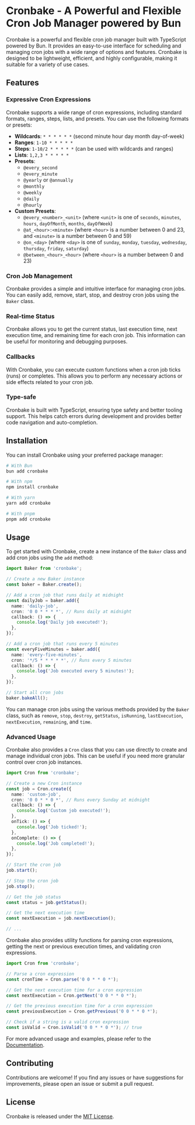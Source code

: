 # Cronbake - A Powerful and Flexible Cron Job Manager powered by Bun

Cronbake is a powerful and flexible cron job manager built with TypeScript powered by Bun. It provides an easy-to-use interface for scheduling and managing cron jobs with a wide range of options and features. Cronbake is designed to be lightweight, efficient, and highly configurable, making it suitable for a variety of use cases.

## Features

### Expressive Cron Expressions

Cronbake supports a wide range of cron expressions, including standard formats, ranges, steps, lists, and presets. You can use the following formats or presets:

- **Wildcards**: `* * * * * *` (second minute hour day month day-of-week)
- **Ranges**: `1-10 * * * * *`
- **Steps**: `1-10/2 * * * * *` (can be used with wildcards and ranges)
- **Lists**: `1,2,3 * * * * *`
- **Presets**:
  - `@every_second`
  - `@every_minute`
  - `@yearly` or `@annually`
  - `@monthly`
  - `@weekly`
  - `@daily`
  - `@hourly`
- **Custom Presets**:
  - `@every_<number>_<unit>` (where `<unit>` is one of `seconds`, `minutes`, `hours`, `dayOfMonth`, `months`, `dayOfWeek`)
  - `@at_<hour>:<minute>` (where `<hour>` is a number between 0 and 23, and `<minute>` is a number between 0 and 59)
  - `@on_<day>` (where `<day>` is one of `sunday`, `monday`, `tuesday`, `wednesday`, `thursday`, `friday`, `saturday`)
  - `@between_<hour>_<hour>` (where `<hour>` is a number between 0 and 23)

### Cron Job Management

Cronbake provides a simple and intuitive interface for managing cron jobs. You can easily add, remove, start, stop, and destroy cron jobs using the `Baker` class.

### Real-time Status

Cronbake allows you to get the current status, last execution time, next execution time, and remaining time for each cron job. This information can be useful for monitoring and debugging purposes.

### Callbacks

With Cronbake, you can execute custom functions when a cron job ticks (runs) or completes. This allows you to perform any necessary actions or side effects related to your cron job.

### Type-safe

Cronbake is built with TypeScript, ensuring type safety and better tooling support. This helps catch errors during development and provides better code navigation and auto-completion.

## Installation

You can install Cronbake using your preferred package manager:

```bash
# With Bun
bun add cronbake

# With npm
npm install cronbake

# With yarn
yarn add cronbake

# With pnpm
pnpm add cronbake
```

## Usage

To get started with Cronbake, create a new instance of the `Baker` class and add cron jobs using the `add` method:

```typescript
import Baker from 'cronbake';

// Create a new Baker instance
const baker = Baker.create();

// Add a cron job that runs daily at midnight
const dailyJob = baker.add({
  name: 'daily-job',
  cron: '0 0 * * * *', // Runs daily at midnight
  callback: () => {
    console.log('Daily job executed!');
  },
});

// Add a cron job that runs every 5 minutes
const everyFiveMinutes = baker.add({
  name: 'every-five-minutes',
  cron: '*/5 * * * * *', // Runs every 5 minutes
  callback: () => {
    console.log('Job executed every 5 minutes!');
  },
});

// Start all cron jobs
baker.bakeAll();
```

You can manage cron jobs using the various methods provided by the `Baker` class, such as `remove`, `stop`, `destroy`, `getStatus`, `isRunning`, `lastExecution`, `nextExecution`, `remaining`, and `time`.

### Advanced Usage

Cronbake also provides a `Cron` class that you can use directly to create and manage individual cron jobs. This can be useful if you need more granular control over cron job instances.

```typescript
import Cron from 'cronbake';

// Create a new Cron instance
const job = Cron.create({
  name: 'custom-job',
  cron: '0 0 * * 0 *', // Runs every Sunday at midnight
  callback: () => {
    console.log('Custom job executed!');
  },
  onTick: () => {
    console.log('Job ticked!');
  },
  onComplete: () => {
    console.log('Job completed!');
  },
});

// Start the cron job
job.start();

// Stop the cron job
job.stop();

// Get the job status
const status = job.getStatus();

// Get the next execution time
const nextExecution = job.nextExecution();

// ...
```

Cronbake also provides utility functions for parsing cron expressions, getting the next or previous execution times, and validating cron expressions.

```typescript
import Cron from 'cronbake';

// Parse a cron expression
const cronTime = Cron.parse('0 0 * * 0 *');

// Get the next execution time for a cron expression
const nextExecution = Cron.getNext('0 0 * * 0 *');

// Get the previous execution time for a cron expression
const previousExecution = Cron.getPrevious('0 0 * * 0 *');

// Check if a string is a valid cron expression
const isValid = Cron.isValid('0 0 * * 0 *'); // true
```

For more advanced usage and examples, please refer to the [Documentation](link-to-documentation).

## Contributing

Contributions are welcome! If you find any issues or have suggestions for improvements, please open an issue or submit a pull request.

## License

Cronbake is released under the [MIT License](link-to-license).